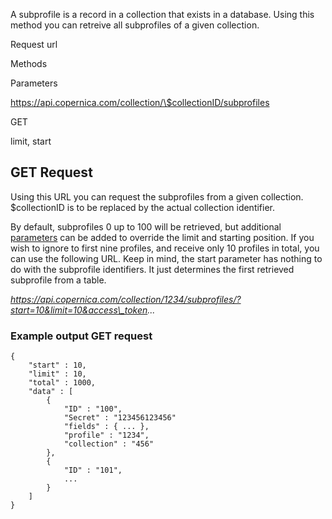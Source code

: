 A subprofile is a record in a collection that exists in a database.
Using this method you can retreive all subprofiles of a given
collection.

Request url

Methods

Parameters

https://api.copernica.com/collection/\$collectionID/subprofiles

GET

limit, start

GET Request
-----------

Using this URL you can request the subprofiles from a given collection.
\$collectionID is to be replaced by the actual collection identifier.

By default, subprofiles 0 up to 100 will be retrieved, but additional
[parameters](./rest-api-parameters.en.md)
can be added to override the limit and starting position. If you wish to
ignore to first nine profiles, and receive only 10 profiles in total,
you can use the following URL. Keep in mind, the start parameter has
nothing to do with the subprofile identifiers. It just determines the
first retrieved subprofile from a table.

*https://api.copernica.com/collection/1234/subprofiles/?start=10&limit=10&access\_token...*

### Example output GET request

~~~~ {.language-javascript}
{
    "start" : 10,
    "limit" : 10,
    "total" : 1000,
    "data" : [
        {
            "ID" : "100",
            "Secret" : "123456123456"
            "fields" : { ... },
            "profile" : "1234",
            "collection" : "456"
        },
        {
            "ID" : "101",
            ...
        }
    ]
}
~~~~
